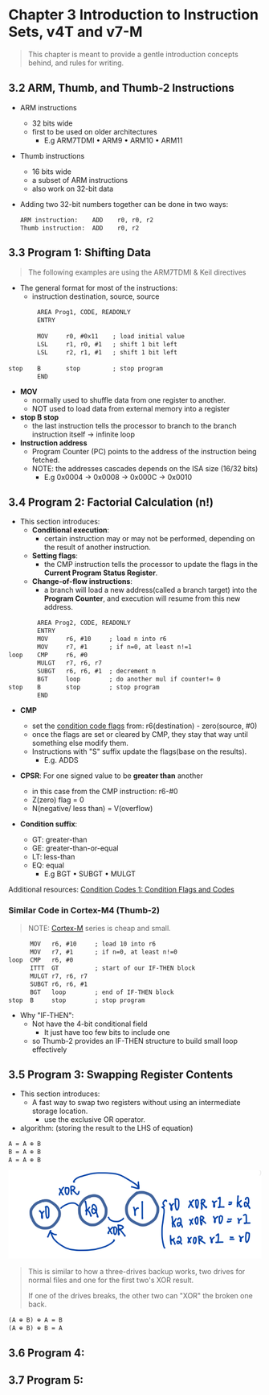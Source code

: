 # Chapter 3 Introduction to Instruction Sets, v4T and v7-M
> This chapter is meant to provide a gentle introduction concepts behind, and rules for writing.

## 3.2 ARM, Thumb, and Thumb-2 Instructions
- ARM instructions
  - 32 bits wide
  - first to be used on older architectures
    - E.g  ARM7TDMI • ARM9 • ARM10 • ARM11
- Thumb instructions
  - 16 bits wide
  - a subset of ARM instructions
  - also work on 32-bit data

- Adding two 32-bit numbers together can be done in two ways:
    ```
    ARM instruction:    ADD    r0, r0, r2
    Thumb instruction:  ADD    r0, r2
    ```

## 3.3 Program 1: Shifting Data
> The following examples are using the ARM7TDMI & Keil directives
- The general format for most of the instructions:
  - instruction    destination, source, source

```
        AREA Prog1, CODE, READONLY
        ENTRY

        MOV     r0, #0x11    ; load initial value
        LSL     r1, r0, #1   ; shift 1 bit left
        LSL     r2, r1, #1   ; shift 1 bit left

stop    B       stop         ; stop program
        END
```
- **MOV**
  - normally used to shuffle data from one register to another.
  -  NOT used to load data from external memory into a register
- **stop B stop**
  - the last instruction tells the processor to branch to the branch instruction itself -> infinite loop
- **Instruction address**
  - Program Counter (PC) points to the address of the instruction being fetched.
  - NOTE: the addresses cascades depends on the ISA size (16/32 bits)
    - E.g 0x0004 -> 0x0008 -> 0x000C -> 0x0010

## 3.4 Program 2: Factorial Calculation (n!)
- This section introduces:
  - **Conditional execution**:
    - certain instruction may or may not be performed, depending on the result of another instruction.
  - **Setting flags**:
    - the CMP instruction tells the processor to update the flags in the **Current Program Status Register**.
  - **Change-of-flow instructions**:
    - a branch will load a new address(called a branch target) into the **Program Counter**, and execution will resume from this new address.

```
        AREA Prog2, CODE, READONLY
        ENTRY
        MOV     r6, #10     ; load n into r6
        MOV     r7, #1      ; if n=0, at least n!=1
loop    CMP     r6, #0
        MULGT   r7, r6, r7  
        SUBGT   r6, r6, #1  ; decrement n
        BGT     loop        ; do another mul if counter!= 0
stop    B       stop        ; stop program
        END
```

- **CMP**
  - set the [condition code flags](/ARM-ASM/02-Programmer's-Model.md/###Registers(ARM7TDMI)) from: r6(destination) - zero(source, #0)
  - once the flags are set or cleared by CMP, they stay that way until something else modify them.
  - Instructions with "S" suffix update the flags(base on the results).
    - E.g. ADDS
- **CPSR**: For one signed value to be **greater than** another
  - in this case from the CMP instruction: r6-#0
  - Z(zero) flag = 0
  - N(negative/ less than) = V(overflow)

- **Condition suffix**:
  - GT: greater-than
  - GE: greater-than-or-equal
  - LT: less-than
  - EQ: equal
    - E.g BGT • SUBGT • MULGT

Additional resources: [Condition Codes 1: Condition Flags and Codes](https://community.arm.com/arm-community-blogs/b/architectures-and-processors-blog/posts/condition-codes-1-condition-flags-and-codes)

### Similar Code in Cortex-M4 (Thumb-2)
> NOTE: [Cortex-M](/ARM-ASM/01-Overview.md/###CORTEX-M) series is cheap and small.
```
      MOV   r6, #10     ; load 10 into r6
      MOV   r7, #1      ; if n=0, at least n!=0
loop  CMP   r6, #0
      ITTT  GT          ; start of our IF-THEN block
      MULGT r7, r6, r7  
      SUBGT r6, r6, #1  
      BGT   loop        ; end of IF-THEN block
stop  B     stop        ; stop program
```
- Why "IF-THEN":
  - Not have the 4-bit conditional field
    - It just have too few bits to include one
  - so Thumb-2 provides an IF-THEN structure to build small loop effectively

## 3.5 Program 3: Swapping Register Contents
- This section introduces:
  - A fast way to swap two registers without using an intermediate storage location.
    - use the exclusive OR operator.
- algorithm: (storing the result to the LHS of equation)
```
A = A ⊕ B
B = A ⊕ B
A = A ⊕ B
```
![algorithm](attachments/exclusive-or-algorithm.png)
> This is similar to how a three-drives backup works, two drives for normal files and one for the first two's XOR result.
> 
> If one of the drives breaks, the other two can "XOR" the broken one back.
```
(A ⊕ B) ⊕ A = B
(A ⊕ B) ⊕ B = A
```

## 3.6 Program 4:
## 3.7 Program 5: